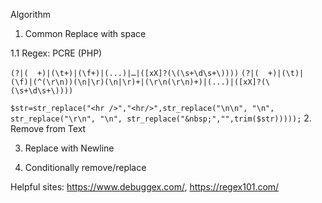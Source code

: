 Algorithm

1. Common Replace with space 
  
  1.1 Regex: PCRE (PHP)
  
  `(?|(  +)|(\t+)|(\f+)|(...)|…|([xX]?(\(\s+\d\s+\))))`
  `(?|(  +)|(\t)|(\f)|(^(\r\n))(\n|\r)(\n|\r)+|(\r\n(\r\n)+)|(...)|([xX]?(\(\s+\d\s+\))))`

  `$str=str_replace("<hr />","<hr/>",str_replace("\n\n", "\n", str_replace("\r\n", "\n", str_replace("&nbsp;","",trim($str)))));`
2. Remove from Text


3. Replace with Newline


4. Conditionally remove/replace


Helpful sites: https://www.debuggex.com/, https://regex101.com/
